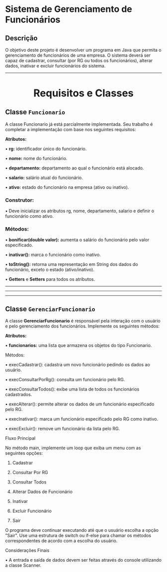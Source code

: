# Sistema de Gerenciamento de Funcionários

## Descrição

O objetivo deste projeto é desenvolver um programa em Java que permita o gerenciamento de funcionários de uma empresa. O sistema deverá ser capaz de cadastrar, consultar (por RG ou todos os funcionários), alterar dados, inativar e excluir funcionários do sistema.

---
<h2 style="font-size: 2rem;text-align: center;">Requisitos e Classes</h2>

## Classe <code>Funcionario</code>

A classe Funcionario já está parcialmente implementada. Seu trabalho é completar a implementação com base nos seguintes requisitos:

**Atributos:**

• **rg:** identificador único do funcionário.

• **nome:** nome do funcionário.

• **departamento:** departamento ao qual o funcionário está alocado.

• **salario:** salário atual do funcionário.

• **ativo:** estado do funcionário na empresa (ativo ou inativo).

### Construtor:

• Deve inicializar os atributos rg, nome, departamento, salario e definir o funcionário como ativo.


### Métodos:

• **bonificar(double valor):** aumenta o salário do funcionário pelo valor especificado.

• **inativar():** marca o funcionário como inativo.

• **toString():** retorna uma representação em String dos dados do funcionário, exceto o estado (ativo/inativo).

• **Getters** e **Setters** para todos os atributos.

---
---
---

## Classe <code>GerenciarFuncionario</code>

A classe **GerenciarFuncionario** é responsável pela interação com o usuário e pelo gerenciamento dos funcionários. Implemente os seguintes métodos:

**Atributos:**

• **funcionarios:** uma lista que armazena os objetos do tipo Funcionario.

Métodos:

• execCadastrar(): cadastra um novo funcionário pedindo os dados ao usuário.

• execConsultarPorRg(): consulta um funcionário pelo RG.

• execConsultarTodos(): exibe uma lista de todos os funcionários cadastrados.

• execAlterar(): permite alterar os dados de um funcionário especificado pelo RG.

• execInativar(): marca um funcionário especificado pelo RG como inativo.

• execExcluir(): remove um funcionário da lista pelo RG.

Fluxo Principal

No método main, implemente um loop que exiba um menu com as seguintes opções:

1. Cadastrar

2. Consultar Por RG

3. Consultar Todos

4. Alterar Dados de Funcionário

5. Inativar

6. Excluir Funcionário

9. Sair

O programa deve continuar executando até que o usuário escolha a opção "Sair". Use uma estrutura de switch ou if-else para chamar os métodos correspondentes de acordo com a escolha do usuário.

Considerações Finais

• A entrada e saída de dados devem ser feitas através do console utilizando a classe Scanner.
